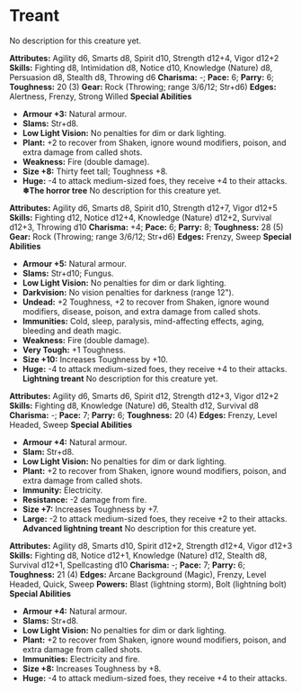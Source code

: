 # Treant

No description for this creature yet.

**Attributes:** Agility d6, Smarts d8, Spirit d10, Strength d12+4, Vigor
d12+2
**Skills:** Fighting d8, Intimidation d8, Notice d10, Knowledge (Nature)
d8, Persuasion d8, Stealth d8, Throwing d6
**Charisma:** -; **Pace:** 6; **Parry:** 6; **Toughness:** 20 (3)
**Gear:** Rock (Throwing; range 3/6/12; Str+d6)
**Edges:** Alertness, Frenzy, Strong Willed
**Special Abilities**

- **Armour +3:** Natural armour.
- **Slams:** Str+d8.
- **Low Light Vision:** No penalties for dim or dark lighting.
- **Plant:** +2 to recover from Shaken, ignore wound modifiers, poison,
and extra damage from called shots.
- **Weakness:** Fire (double damage).
- **Size +8:** Thirty feet tall; Toughness +8.
- **Huge:** -4 to attack medium-sized foes, they receive +4 to their
attacks.
**❄The horror tree**
No description for this creature yet.

**Attributes:** Agility d6, Smarts d8, Spirit d10, Strength d12+7, Vigor
d12+5
**Skills:** Fighting d12, Notice d12+4, Knowledge (Nature) d12+2,
Survival d12+3, Throwing d10
**Charisma:** +4; **Pace:** 6; **Parry:** 8; **Toughness:** 28 (5)
**Gear:** Rock (Throwing; range 3/6/12; Str+d6)
**Edges:** Frenzy, Sweep
**Special Abilities**

- **Armour +5:** Natural armour.
- **Slams:** Str+d10; Fungus.
- **Low Light Vision:** No penalties for dim or dark lighting.
- **Darkvision:** No vision penalties for darkness (range 12").
- **Undead:** +2 Toughness, +2 to recover from Shaken, ignore wound
modifiers, disease, poison, and extra damage from called shots.
- **Immunities:** Cold, sleep, paralysis, mind-affecting effects, aging,
bleeding and death magic.
- **Weakness:** Fire (double damage).
- **Very Tough:** +1 Toughness.
- **Size +10:** Increases Toughness by +10.
- **Huge:** -4 to attack medium-sized foes, they receive +4 to their
attacks.
**Lightning treant**
No description for this creature yet.

**Attributes:** Agility d6, Smarts d6, Spirit d12, Strength d12+3, Vigor
d12+2
**Skills:** Fighting d8, Knowledge (Nature) d6, Stealth d12, Survival
d8
**Charisma:** -; **Pace:** 7; **Parry:** 6; **Toughness:** 20 (4)
**Edges:** Frenzy, Level Headed, Sweep
**Special Abilities**

- **Armour +4:** Natural armour.
- **Slam:** Str+d8.
- **Low Light Vision:** No penalties for dim or dark lighting.
- **Plant:** +2 to recover from Shaken, ignore wound modifiers, poison,
and extra damage from called shots.
- **Immunity:** Electricity.
- **Resistance:** -2 damage from fire.
- **Size +7:** Increases Toughness by +7.
- **Large:** -2 to attack medium-sized foes, they receive +2 to their
attacks.
**Advanced lightning treant**
No description for this creature yet.

**Attributes:** Agility d8, Smarts d10, Spirit d12+2, Strength d12+4,
Vigor d12+3
**Skills:** Fighting d8, Notice d12+1, Knowledge (Nature) d12, Stealth
d8, Survival d12+1, Spellcasting d10
**Charisma:** -; **Pace:** 7; **Parry:** 6; **Toughness:** 21 (4)
**Edges:** Arcane Background (Magic), Frenzy, Level Headed, Quick,
Sweep
**Powers:** Blast (lightning storm), Bolt (lightning bolt)
**Special Abilities**

- **Armour +4:** Natural armour.
- **Slams:** Str+d8.
- **Low Light Vision:** No penalties for dim or dark lighting.
- **Plant:** +2 to recover from Shaken, ignore wound modifiers, poison,
and extra damage from called shots.
- **Immunities:** Electricity and fire.
- **Size +8:** Increases Toughness by +8.
- **Huge:** -4 to attack medium-sized foes, they receive +4 to their
attacks.
